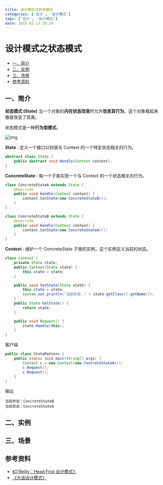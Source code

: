 ```yaml
---
title: 设计模式之状态模式
categories: ['设计', '设计模式']
tags: ['设计', '设计模式']
date: 2015-01-23 10:29
---
```


# 设计模式之状态模式

<!-- TOC depthFrom:2 depthTo:3 -->

- [一、简介](#一简介)
- [二、实例](#二实例)
- [三、场景](#三场景)
- [参考资料](#参考资料)

<!-- /TOC -->

## 一、简介

**状态模式 (State)** 当一个对象的**内在状态改变**时允许**改变其行为**，这个对象看起来像是改变了其类。

状态模式是一种**行为型模式**。

![img](http://dunwu.test.upcdn.net/snap/20200726180942.png)

**State** : 定义一个接口以封装与 Context 的一个特定状态相关的行为。

```java
abstract class State {
    public abstract void Handle(Context context);
}
```

**ConcreteState** : 每一个子类实现一个与 Context 的一个状态相关的行为。

```java
class ConcreteStateA extends State {
    @Override
    public void Handle(Context context) {
        context.SetState(new ConcreteStateB());
    }
}

class ConcreteStateB extends State {
    @Override
    public void Handle(Context context) {
        context.SetState(new ConcreteStateA());
    }
}
```

**Context** : 维护一个 ConcreteState 子类的实例，这个实例定义当前的状态。

```java
class Context {
    private State state;
    public Context(State state) {
        this.state = state;
    }

    public void SetState(State state) {
        this.state = state;
        System.out.println("当前状态：" + state.getClass().getName());
    }
    public State GetState() {
        return state;
    }

    public void Request() {
        state.Handle(this);
    }
}

```

客户端

```java
public class StatePattern {
    public static void main(String[] args) {
        Context c = new Context(new ConcreteStateA());
        c.Request();
        c.Request();
    }
}
```

输出

```
当前状态：ConcreteStateB
当前状态：ConcreteStateA
```

## 二、实例

## 三、场景

## 参考资料

- [《O'Reilly：Head First 设计模式》](https://item.jd.com/10100236.html)
- [《大话设计模式》](https://item.jd.com/10079261.html)
